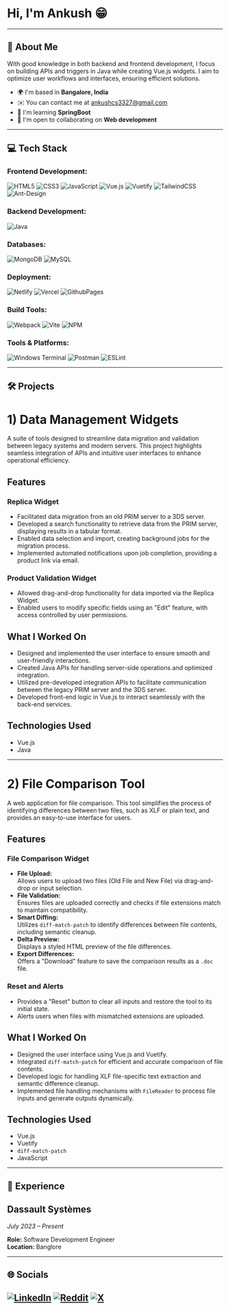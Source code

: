 # Hi, I'm Ankush 😁

---

## 💫 About Me

With good knowledge in both backend and frontend development, I focus on building APIs and triggers in Java while creating Vue.js widgets. I aim to optimize user workflows and interfaces, ensuring
efficient solutions.

- 🌍 I'm based in **Bangalore, India**
- ✉️ You can contact me at [ankushcs3327@gmail.com](mailto:ankushcs3327@gmail.com)
- 🧠 I'm learning **SpringBoot**
- 🤝 I'm open to collaborating on **Web development**

---

## 💻 Tech Stack

### **Frontend Development:**

![HTML5](https://img.shields.io/badge/html5-%23E34F26.svg?style=for-the-badge&logo=html5&logoColor=white)
![CSS3](https://img.shields.io/badge/css3-%231572B6.svg?style=for-the-badge&logo=css3&logoColor=white)
![JavaScript](https://img.shields.io/badge/javascript-%23323330.svg?style=for-the-badge&logo=javascript&logoColor=%23F7DF1E)
![Vue.js](https://img.shields.io/badge/vue.js-%2335495e.svg?style=for-the-badge&logo=vuedotjs&logoColor=%234FC08D)
![Vuetify](https://img.shields.io/badge/Vuetify-1867C0?style=for-the-badge&logo=vuetify&logoColor=AEDDFF)
![TailwindCSS](https://img.shields.io/badge/tailwindcss-%2338B2AC.svg?style=for-the-badge&logo=tailwind-css&logoColor=white)
![Ant-Design](https://img.shields.io/badge/-AntDesign-%230170FE?style=for-the-badge&logo=ant-design&logoColor=white)

### **Backend Development:**
![Java](https://img.shields.io/badge/java-%23ED8B00.svg?style=for-the-badge&logo=openjdk&logoColor=white)

### **Databases:**

![MongoDB](https://img.shields.io/badge/MongoDB-%234ea94b.svg?style=for-the-badge&logo=mongodb&logoColor=white)
![MySQL](https://img.shields.io/badge/mysql-%2300000f.svg?style=for-the-badge&logo=mysql&logoColor=white)

### **Deployment:**

![Netlify](https://img.shields.io/badge/netlify-%23000000.svg?style=for-the-badge&logo=netlify&logoColor=#00C7B7)
![Vercel](https://img.shields.io/badge/vercel-%23000000.svg?style=for-the-badge&logo=vercel&logoColor=white)
![GithubPages](https://img.shields.io/badge/github%20pages-121013?style=for-the-badge&logo=github&logoColor=white)

### **Build Tools:**

![Webpack](https://img.shields.io/badge/webpack-%238DD6F9.svg?style=for-the-badge&logo=webpack&logoColor=black)
![Vite](https://img.shields.io/badge/vite-%23646CFF.svg?style=for-the-badge&logo=vite&logoColor=white)
![NPM](https://img.shields.io/badge/NPM-%23CB3837.svg?style=for-the-badge&logo=npm&logoColor=white)

### **Tools & Platforms:**

![Windows Terminal](https://img.shields.io/badge/Windows%20Terminal-%234D4D4D.svg?style=for-the-badge&logo=windows-terminal&logoColor=white)
![Postman](https://img.shields.io/badge/Postman-FF6C37?style=for-the-badge&logo=postman&logoColor=white)
![ESLint](https://img.shields.io/badge/ESLint-4B3263?style=for-the-badge&logo=eslint&logoColor=white)

---

## 🛠️ Projects

# 1) Data Management Widgets  

A suite of tools designed to streamline data migration and validation between legacy systems and modern servers. This project highlights seamless integration of APIs and intuitive user interfaces to enhance operational efficiency.

## Features  

### Replica Widget  
- Facilitated data migration from an old PRIM server to a 3DS server.  
- Developed a search functionality to retrieve data from the PRIM server, displaying results in a tabular format.  
- Enabled data selection and import, creating background jobs for the migration process.  
- Implemented automated notifications upon job completion, providing a product link via email.  

### Product Validation Widget  
- Allowed drag-and-drop functionality for data imported via the Replica Widget.  
- Enabled users to modify specific fields using an "Edit" feature, with access controlled by user permissions.  

## What I Worked On  
- Designed and implemented the user interface to ensure smooth and user-friendly interactions.  
- Created Java APIs for handling server-side operations and optimized integration.  
- Utilized pre-developed integration APIs to facilitate communication between the legacy PRIM server and the 3DS server.  
- Developed front-end logic in Vue.js to interact seamlessly with the back-end services.  

## Technologies Used  
- Vue.js  
- Java 

---

# 2) File Comparison Tool

A web application for file comparison. This tool simplifies the process of identifying differences between two files, such as XLF or plain text, and provides an easy-to-use interface for users.

## Features

### File Comparison Widget
- **File Upload:**  
  Allows users to upload two files (Old File and New File) via drag-and-drop or input selection.  
- **File Validation:**  
  Ensures files are uploaded correctly and checks if file extensions match to maintain compatibility.  
- **Smart Diffing:**  
  Utilizes `diff-match-patch` to identify differences between file contents, including semantic cleanup.  
- **Delta Preview:**  
  Displays a styled HTML preview of the file differences.  
- **Export Differences:**  
  Offers a "Download" feature to save the comparison results as a `.doc` file.  

### Reset and Alerts
- Provides a "Reset" button to clear all inputs and restore the tool to its initial state.  
- Alerts users when files with mismatched extensions are uploaded.  

## What I Worked On
- Designed the user interface using Vue.js and Vuetify.  
- Integrated `diff-match-patch` for efficient and accurate comparison of file contents.  
- Developed logic for handling XLF file-specific text extraction and semantic difference cleanup.  
- Implemented file handling mechanisms with `FileReader` to process file inputs and generate outputs dynamically.  

## Technologies Used
- Vue.js  
- Vuetify  
- `diff-match-patch`  
- JavaScript  
---

## 💼 Experience

## Dassault Systèmes

*July 2023 – Present*

**Role:** Software Development Engineer  
**Location:** Banglore

---

## 🌐 Socials

[![LinkedIn](https://img.shields.io/badge/LinkedIn-%230077B5.svg?logo=linkedin&logoColor=white)](https://www.linkedin.com/in/ankush-c-s-7b9305241/)
[![Reddit](https://img.shields.io/badge/Reddit-%23FF4500.svg?logo=Reddit&logoColor=white)](https://www.reddit.com/user/Madara_Draco/)
[![X](https://img.shields.io/badge/X-black.svg?logo=X&logoColor=white)](https://twitter.com/_gipsyDang4r)
---
